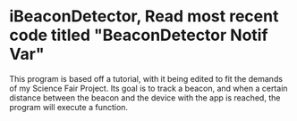# iBeaconDetector, Read most recent code titled "BeaconDetector Notif Var"
This program is based off a tutorial, with it being edited to fit the demands of my Science Fair Project. Its goal is to track a beacon, and when a certain distance between the beacon and the device with the app is reached, the program will execute a function.
